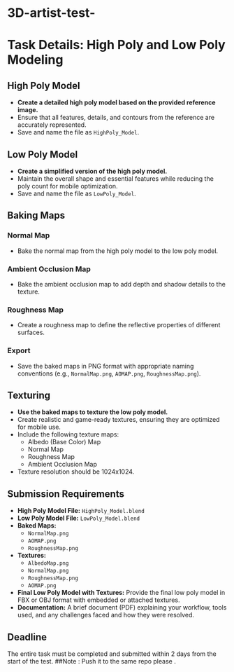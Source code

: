 # 3D-artist-test-

# Task Details: High Poly and Low Poly Modeling

## High Poly Model
- **Create a detailed high poly model based on the provided reference image.**
- Ensure that all features, details, and contours from the reference are accurately represented.
- Save and name the file as `HighPoly_Model`.

## Low Poly Model
- **Create a simplified version of the high poly model.**
- Maintain the overall shape and essential features while reducing the poly count for mobile optimization.
- Save and name the file as `LowPoly_Model`.

## Baking Maps
### Normal Map
- Bake the normal map from the high poly model to the low poly model.

### Ambient Occlusion Map
- Bake the ambient occlusion map to add depth and shadow details to the texture.

### Roughness Map
- Create a roughness map to define the reflective properties of different surfaces.

### Export
- Save the baked maps in PNG format with appropriate naming conventions (e.g., `NormalMap.png`, `AOMAP.png`, `RoughnessMap.png`).

## Texturing
- **Use the baked maps to texture the low poly model.**
- Create realistic and game-ready textures, ensuring they are optimized for mobile use.
- Include the following texture maps:
  - Albedo (Base Color) Map
  - Normal Map
  - Roughness Map
  - Ambient Occlusion Map
- Texture resolution should be 1024x1024.

## Submission Requirements
- **High Poly Model File:** `HighPoly_Model.blend`
- **Low Poly Model File:** `LowPoly_Model.blend`
- **Baked Maps:**
  - `NormalMap.png`
  - `AOMAP.png`
  - `RoughnessMap.png`
- **Textures:**
  - `AlbedoMap.png`
  - `NormalMap.png`
  - `RoughnessMap.png`
  - `AOMAP.png`
- **Final Low Poly Model with Textures:** Provide the final low poly model in FBX or OBJ format with embedded or attached textures.
- **Documentation:** A brief document (PDF) explaining your workflow, tools used, and any challenges faced and how they were resolved.

## Deadline
The entire task must be completed and submitted within 2 days from the start of the test.
##Note : 
Push it to the same repo please .
